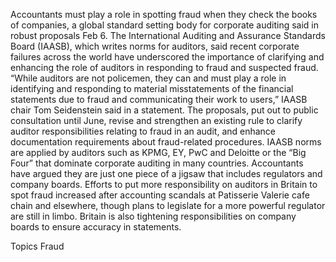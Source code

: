 Accountants must play a role in spotting fraud when they check the books of companies, a global standard setting body for corporate auditing said in robust proposals Feb 6.
The International Auditing and Assurance Standards Board (IAASB), which writes norms for auditors, said recent corporate failures across the world have underscored the importance of clarifying and enhancing the role of auditors in responding to fraud and suspected fraud.
“While auditors are not policemen, they can and must play a role in identifying and responding to material misstatements of the financial statements due to fraud and communicating their work to users,” IAASB chair Tom Seidenstein said in a statement.
The proposals, put out to public consultation until June, revise and strengthen an existing rule to clarify auditor responsibilities relating to fraud in an audit, and enhance documentation requirements about fraud-related procedures.
IAASB norms are applied by auditors such as KPMG, EY, PwC and Deloitte or the “Big Four” that dominate corporate auditing in many countries.
Accountants have argued they are just one piece of a jigsaw that includes regulators and company boards.
Efforts to put more responsibility on auditors in Britain to spot fraud increased after accounting scandals at Patisserie Valerie cafe chain and elsewhere, though plans to legislate for a more powerful regulator are still in limbo.
Britain is also tightening responsibilities on company boards to ensure accuracy in statements.

Topics
Fraud
